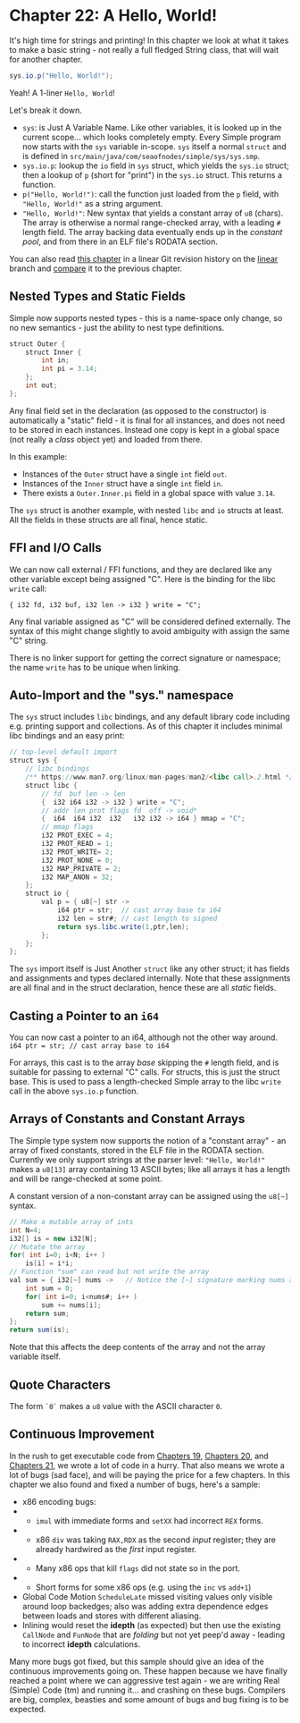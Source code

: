# Chapter 22: A Hello, World!

It's high time for strings and printing!  In this chapter we look at what it
takes to make a basic string - not really a full fledged String class, that
will wait for another chapter.

```java
sys.io.p("Hello, World!");
```

Yeah!  A 1-liner `Hello, World`!

Let's break it down.

- `sys`: is Just A Variable Name.  Like other variables, it is looked up in the
  current scope... which looks completely empty.  Every Simple program now starts
  with the `sys` variable in-scope.  `sys` itself a normal `struct`
  and is defined in `src/main/java/com/seaofnodes/simple/sys/sys.smp`.
- `sys.io.p`: lookup the `io` field in `sys` struct, which yields the `sys.io`
  struct; then a lookup of `p` (short for "print") in the `sys.io` struct.
  This returns a function.
- `p("Hello, World!")`: call the function just loaded from the `p` field, with
   `"Hello, World!"` as a string argument.
- `"Hello, World!"`: New syntax that yields a constant array of `u8` (chars).
  The array is otherwise a normal range-checked array, with a leading `#`
  length field.  The array backing data eventually ends up in the *constant
  pool*, and from there in an ELF file's RODATA section.


You can also read [this chapter](https://github.com/SeaOfNodes/Simple/tree/linear-chapter21) in a linear Git revision history on the [linear](https://github.com/SeaOfNodes/Simple/tree/linear) branch and [compare](https://github.com/SeaOfNodes/Simple/compare/linear-chapter20...linear-chapter21) it to the previous chapter.


## Nested Types and Static Fields

Simple now supports nested types - this is a name-space only change, so no new
semantics - just the ability to nest type definitions.

```java
struct Outer { 
    struct Inner {
        int in;
        int pi = 3.14;
    };
    int out;
};
```

Any final field set in the declaration (as opposed to the constructor) is
automatically a "static" field - it is final for all instances, and does not
need to be stored in each instances.  Instead one copy is kept in a global
space (not really a *class* object yet) and loaded from there.

In this example:
- Instances of the `Outer` struct have a single `int` field `out`.
- Instances of the `Inner` struct have a single `int` field `in`.
- There exists a `Outer.Inner.pi` field in a global space with value `3.14`.

The `sys` struct is another example, with nested `libc` and `io` structs at
least.  All the fields in these structs are all final, hence static.



## FFI and I/O Calls

We can now call external / FFI functions, and they are declared like any other
variable except being assigned "C".  Here is the binding for the libc `write`
call:

`{ i32 fd, i32 buf, i32 len -> i32 } write = "C";`

Any final variable assigned as "C" will be considered defined externally.  The
syntax of this might change slightly to avoid ambiguity with assign the same
"C" string.

There is no linker support for getting the correct signature or namespace; the
name `write` has to be unique when linking.


## Auto-Import and the "sys." namespace

The `sys` struct includes `libc` bindings, and any default library code
including e.g. printing support and collections.  As of this chapter it
includes minimal libc bindings and an easy print:

```java
// top-level default import
struct sys {
    // libc bindings
    /** https://www.man7.org/linux/man-pages/man2/<libc call>.2.html */
    struct libc {
        // fd  buf len -> len
        {  i32 i64 i32 -> i32 } write = "C";
        // addr len prot flags fd  off -> void*
        {  i64  i64 i32  i32   i32 i32 -> i64 } mmap = "C";
        // mmap flags
        i32 PROT_EXEC = 4;
        i32 PROT_READ = 1;
        i32 PROT_WRITE= 2;
        i32 PROT_NONE = 0;
        i32 MAP_PRIVATE = 2;
        i32 MAP_ANON = 32;
    };
    struct io {
        val p = { u8[~] str ->
            i64 ptr = str;  // cast array base to i64
            i32 len = str#; // cast length to signed
            return sys.libc.write(1,ptr,len);
        };
    };
};
```

The `sys` import itself is Just Another `struct` like any other struct; it has
fields and assignments and types declared internally.  Note that these
assignments are all final and in the struct declaration, hence these are all
*static* fields.


## Casting a Pointer to an `i64`

You can now cast a pointer to an i64, although not the other way around.
`i64 ptr = str; // cast array base to i64`

For arrays, this cast is to the array *base* skipping the `#` length field, and
is suitable for passing to external "C" calls.  For structs, this is just the
struct base.  This is used to pass a length-checked Simple array to the libc
`write` call in the above `sys.io.p` function.


## Arrays of Constants and Constant Arrays

The Simple type system now supports the notion of a "constant array" - an array
of fixed constants, stored in the ELF file in the RODATA section.  Currently we
only support strings at the parser level: `"Hello, World!"` makes a `u8[13]`
array containing 13 ASCII bytes; like all arrays it has a length and will be
range-checked at some point.

A constant version of a non-constant array can be assigned using the `u8[~]`
syntax.

```java
// Make a mutable array of ints
int N=4;
i32[] is = new i32[N];
// Mutate the array
for( int i=0; i<N; i++ )
    is[i] = i*i;
// Function "sum" can read but not write the array
val sum = { i32[~] nums ->   // Notice the [~] signature marking nums as immutable
    int sum = 0;
    for( int i=0; i<nums#; i++ )
        sum += nums[i];
    return sum;
};
return sum(is);
```

Note that this affects the deep contents of the array and not the array
variable itself.

## Quote Characters

The form  ``` `0` ``` makes a `u8` value with the ASCII character `0`.

## Continuous Improvement

In the rush to get executable code from 
[Chapters 19](https://github.com/SeaOfNodes/Simple/tree/linear-chapter19),
[Chapters 20](https://github.com/SeaOfNodes/Simple/tree/linear-chapter20), and
[Chapters 21](https://github.com/SeaOfNodes/Simple/tree/linear-chapter21), we
wrote a lot of code in a hurry.  That also means we wrote a lot of bugs (sad
face), and will be paying the price for a few chapters.  In this chapter we
also found and fixed a number of bugs, here's a sample:

- x86 encoding bugs:
- - `imul` with immediate forms and `setXX` had incorrect `REX` forms.
- - x86 `div` was taking `RAX,RDX` as the second *input* register; they are already 
    hardwired as the *first* input register.
- - Many x86 ops that kill `flags` did not state so in the port.
- - Short forms for some x86 ops (e.g. using the `inc` vs `add+1`)
- Global Code Motion `ScheduleLate` missed visiting values only visible around
  loop backedges; also was adding extra dependence edges between loads and
  stores with different aliasing.
- Inlining would reset the **idepth** (as expected) but then use the existing
  `CallNode` and `FunNode` that are *folding* but not yet peep'd away - leading
  to incorrect **idepth** calculations.
  
Many more bugs got fixed, but this sample should give an idea of the continuous
improvements going on.  These happen because we have finally reached a point
where we can aggressive test again - we are writing Real (Simple) Code (tm) and
running it... and crashing on these bugs.  Compilers are big, complex, beasties
and some amount of bugs and bug fixing is to be expected.
